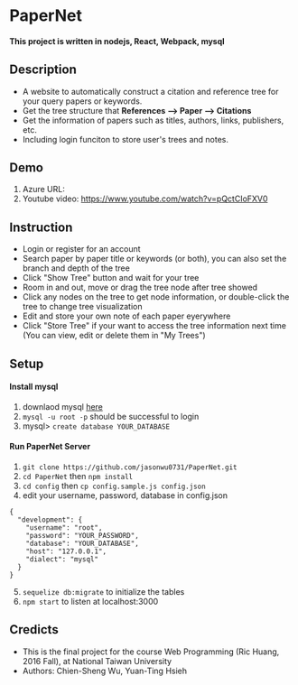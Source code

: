# PaperNet
#### This project is written in nodejs, React, Webpack, mysql

## Description
 - A website to automatically construct a citation and reference tree for your query papers or keywords.
 - Get the tree structure that **References --> Paper --> Citations**
 - Get the information of papers such as titles, authors, links, publishers, etc.
 - Including login funciton to store user's trees and notes.
 
## Demo 
1. Azure URL: 
2. Youtube video: https://www.youtube.com/watch?v=pQctCIoFXV0 

## Instruction
- Login or register for an account
- Search paper by paper title or keywords (or both), you can also set the branch and depth of the tree
- Click "Show Tree" button and wait for your tree
- Room in and out, move or drag the tree node after tree showed
- Click any nodes on the tree to get node information, or double-click the tree to change tree visualization
- Edit and store your own note of each paper eyerywhere
- Click "Store Tree" if your want to access the tree information next time (You can view, edit or delete them in "My Trees")

## Setup 
#### Install mysql
1. downlaod mysql [here](https://dev.mysql.com/downloads/)
2. `mysql -u root -p` should be successful to login 
3. mysql> `create database YOUR_DATABASE`

#### Run PaperNet Server
1. `git clone https://github.com/jasonwu0731/PaperNet.git` 
2. `cd PaperNet` then `npm install`
3. `cd config` then `cp config.sample.js config.json`
4. edit your username, password, database in config.json
```
{
  "development": {
    "username": "root",
    "password": "YOUR_PASSWORD",
    "database": "YOUR_DATABASE",
    "host": "127.0.0.1",
    "dialect": "mysql"
  }
}
```
5. `sequelize db:migrate` to initialize the tables
6. `npm start` to listen at localhost:3000

## Credicts
 - This is the final project for the course Web Programming (Ric Huang, 2016 Fall), at National Taiwan University
 - Authors: Chien-Sheng Wu, Yuan-Ting Hsieh

